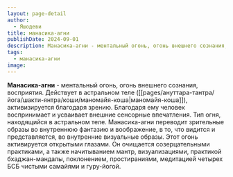 ```yaml
---
layout: page-detail
author:
  - Яшодеви
title: манасика-агни
publishDate: 2024-09-01
description: Манасика-агни - ментальный огонь, огонь внешнего сознания, восприятия. Действует в астральном теле (маномайя-коша), активизируется благодаря зрению. Благодаря ему человек воспринимает и усваивает внешние сенсорные впечатления.
tags:
  - манасика-агни
image:
---
```

**Манасика-агни** - ментальный огонь, огонь внешнего сознания, восприятия. Действует в астральном теле ([[pages/ануттара-тантра/йога/шакти-янтра/коши/маномайя-коша|маномайя-коша]]), активизируется благодаря зрению. Благодаря ему человек воспринимает и усваивает внешние сенсорные впечатления.
Тип огня, находящийся в астральном теле. Манасика-агни переводит зрительные образы во внутреннюю фантазию и воображение, в то, что видится и представляется, во внутренние визуальные образы. Этот огонь активируется открытыми глазами. Он очищается созерцательными практиками, а также начитыванием мантр, визуализациями, практикой бхаджан-мандалы, поклонением, простираниями, медитацией четырех БСБ чистыми самайями и гуру-йогой.

